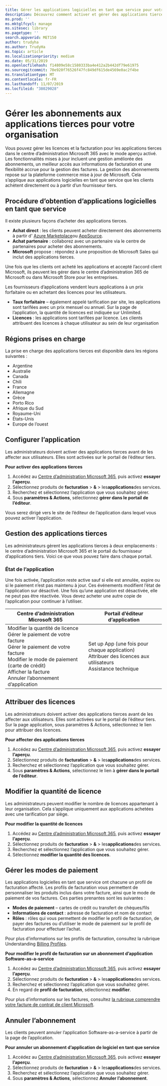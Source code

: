 ```yaml
---
title: Gérer les applications logicielles en tant que service pour votre organisation
description: Découvrez comment activer et gérer des applications tierces dans le centre d’administration Microsoft 365
ms.prod: ''
ms.mktglfcycl: manage
ms.sitesec: library
ms.pagetype: ''
search.appverid: MET150
author: trudyha
ms.author: TrudyHa
ms.topic: article
ms.localizationpriority: medium
ms.date: 05/31/2019
ms.openlocfilehash: f14809e58c1580333ba4e412a2b442df79e61975
ms.sourcegitcommit: 70e920f76526f47fc849df615de4569e0ac2f4be
ms.translationtype: MT
ms.contentlocale: fr-FR
ms.lasthandoff: 11/07/2019
ms.locfileid: "38029028"
---
```

# <a name="manage-third-party-app-subscriptions-for-your-organization"></a>Gérer les abonnements aux applications tierces pour votre organisation

Vous pouvez gérer les licences et la facturation pour les applications tierces dans le centre d’administration Microsoft 365 avec le mode aperçu activé. Les fonctionnalités mises à jour incluent une gestion améliorée des abonnements, un meilleur accès aux informations de facturation et une flexibilité accrue pour la gestion des factures. La gestion des abonnements repose sur la plateforme commerce mise à jour de Microsoft. Cela s’applique aux applications logicielles en tant que service que les clients achètent directement ou à partir d’un fournisseur tiers.

## <a name="how-to-get-software-as-a-service-apps"></a>Procédure d’obtention d’applications logicielles en tant que service
Il existe plusieurs façons d’acheter des applications tierces.
- **Achat direct** : les clients peuvent acheter directement des abonnements à partir d' [Azure Marketplace](https://azuremarketplace.microsoft.com/marketplace/)ou [AppSource](https://www.appsource.com/). 
- **Achat partenaire** : collaborez avec un partenaire via le centre de partenaires pour acheter des abonnements. 
- **Microsoft** propose : répondez à une proposition de Microsoft Sales qui inclut des applications tierces. 

Une fois que les clients ont acheté les applications et accepté l’accord client Microsoft, ils peuvent les gérer dans le centre d’administration 365 de Microsoft ou dans Microsoft Store pour les entreprises.

Les fournisseurs d’applications vendent leurs applications à un prix forfaitaire ou en achetant des licences pour les utilisateurs. 
- **Taux forfaitaire** – également appelé tarification par site, les applications sont tarifées avec un prix mensuel ou annuel. Sur la page de l’application, la quantité de licences est indiquée sur Unlimited. 
- **Licences** : les applications sont tarifées par licence. Les clients attribuent des licences à chaque utilisateur au sein de leur organisation

## <a name="supported-regions"></a>Régions prises en charge
La prise en charge des applications tierces est disponible dans les régions suivantes :
- Argentine
- Australie
- Canada
- Chili
- France
- Allemagne
- Grèce
- Porto Rico
- Afrique du Sud
- Royaume-Uni
- États-Unis
- Europe de l’ouest

## <a name="set-up-app"></a>Configurer l’application
Les administrateurs doivent activer des applications tierces avant de les affecter aux utilisateurs. Elles sont activées sur le portail de l’éditeur tiers. 

**Pour activer des applications tierces**
1. Accédez au [Centre d’administration Microsoft 365](https://go.microsoft.com/fwlink/p/?linkid=837890), puis activez **essayer l’aperçu**.
2. Sélectionnez produits de **facturation** > **&** > les**applications**des services.
3. Recherchez et sélectionnez l’application que vous souhaitez gérer. 
4. Sous **paramètres & Actions**, sélectionnez **gérer dans le portail de l’éditeur**. 

Vous serez dirigé vers le site de l’éditeur de l’application dans lequel vous pouvez activer l’application. 

## <a name="managing-3rd-party-apps"></a>Gestion des applications tierces
Les administrateurs gèrent les applications tierces à deux emplacements : le centre d’administration Microsoft 365 et le portail du fournisseur d’applications tiers. Voici ce que vous pouvez faire dans chaque portail.

### <a name="app-status"></a>État de l’application
Une fois activée, l’application reste active sauf si elle est annulée, expire ou si le paiement n’est pas maintenu à jour. Ces événements modifient l’état de l’application sur désactivé. Une fois qu’une application est désactivée, elle ne peut pas être réactivée. Vous devez acheter une autre copie de l’application pour continuer à l’utiliser.

| Centre d’administration Microsoft 365 | Portail d’éditeur d’application |
| --- | --- |
| Modifier la quantité de licence <br> Gérer le paiement de votre facture <br> Gérer le paiement de votre facture <br> Modifier le mode de paiement (carte de crédit) <br> Afficher la facture <br> Annuler l’abonnement d’application | Set up App (une fois pour chaque application) <br> Attribuer des licences aux utilisateurs <br> Assistance technique |

## <a name="assign-licenses"></a>Attribuer des licences
Les administrateurs doivent activer des applications tierces avant de les affecter aux utilisateurs. Elles sont activées sur le portail de l’éditeur tiers. Sur la page application, sous paramètres & Actions, sélectionnez le lien pour attribuer des licences.

**Pour affecter des applications tierces**

1. Accédez au [Centre d’administration Microsoft 365](https://go.microsoft.com/fwlink/p/?linkid=837890), puis activez **essayer l’aperçu**.
2. Sélectionnez produits de **facturation** > **&** > les**applications**des services.
3. Recherchez et sélectionnez l’application que vous souhaitez gérer. 
4. Sous **paramètres & Actions**, sélectionnez le lien à **gérer dans le portail de l’éditeur**. 
 
## <a name="change-license-quantity"></a>Modifier la quantité de licence
Les administrateurs peuvent modifier le nombre de licences appartenant à leur organisation. Cela s’applique uniquement aux applications achetées avec une tarification par siège.

**Pour modifier la quantité de licences**

1. Accédez au [Centre d’administration Microsoft 365](https://go.microsoft.com/fwlink/p/?linkid=837890), puis activez **essayer l’aperçu**.
2. Sélectionnez produits de **facturation** > **&** > les**applications**des services.
3. Recherchez et sélectionnez l’application que vous souhaitez gérer. 
4. Sélectionnez **modifier la quantité des licences**. 

## <a name="manage-payment-methods"></a>Gérer les modes de paiement
Les applications logicielles en tant que service ont chacune un profil de facturation affecté. Les profils de facturation vous permettent de personnaliser les produits inclus dans votre facture, ainsi que le mode de paiement de vos factures. Ces parties prenantes sont les suivantes :

- **Modes de paiement** – cartes de crédit ou transfert de chèques/fils
- **Informations de contact** : adresse de facturation et nom de contact
- **Rôles** : rôles qui vous permettent de modifier le profil de facturation, de payer des factures ou d’utiliser le mode de paiement sur le profil de facturation pour effectuer l’achat. 

Pour plus d’informations sur les profils de facturation, consultez la rubrique Understanding [Billing Profiles](https://docs.microsoft.com/microsoft-store/billing-profile). 

**Pour modifier le profil de facturation sur un abonnement d’application Software-as-a-service**

1. Accédez au [Centre d’administration Microsoft 365](https://go.microsoft.com/fwlink/p/?linkid=837890), puis activez **essayer l’aperçu**.
2. Sélectionnez produits de **facturation** > **&** > les**applications**des services.
3. Recherchez et sélectionnez l’application que vous souhaitez gérer. 
4. En regard de **profil de facturation**, sélectionnez **modifier**.

Pour plus d’informations sur les factures, consultez [la rubrique comprendre votre facture de contrat de client Microsoft](https://docs.microsoft.com/microsoft-store/billing-understand-your-invoice-msfb).

## <a name="cancel-subscription"></a>Annuler l’abonnement
Les clients peuvent annuler l’application Software-as-a-service à partir de la page de l’application. 

**Pour annuler un abonnement d’application de logiciel en tant que service**

1. Accédez au [Centre d’administration Microsoft 365](https://go.microsoft.com/fwlink/p/?linkid=837890), puis activez **essayer l’aperçu**.
2. Sélectionnez produits de **facturation** > **&** > les**applications**des services.
3. Recherchez et sélectionnez l’application que vous souhaitez gérer. 
4. Sous **paramètres & Actions**, sélectionnez **Annuler l’abonnement**.